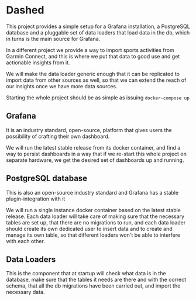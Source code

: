 # Dashed

This project provides a simple setup for a Grafana installation, a PostgreSQL database and
a pluggable set of data loaders that load data in the db, which in turns is the main source
for Grafana.

In a different project we provide a way to import sports activities from Garmin Connect, and
this is where we put that data to good use and get actionable insights from it.

We will make the data loader generic enough that it can be replicated to import data from other
sources as well, so that we can extend the reach of our insights once we have more data sources.

Starting the whole project should be as simple as issuing `docker-compose up`


## Grafana

It is an industry standard, open-source, platform that gives users the possibility of crafting
their own dashboard.

We will run the latest stable release from its docker container, and find a way to persist
dashboards in a way that if we re-start this whole project on separate hardware, we get the
desired set of dashboards up and running.


## PostgreSQL database

This is also an open-source industry standard and Grafana has a stable plugin-integration with it

We will run a single instance docker container based on the latest stable release. Each data loader
will take care of making sure that the necessary tables are set up, that there are no migrations to
run, and each data loader should create its own dedicated user to insert data and to create and
manage its own table, so that different loaders won't be able to interfere with each other.


## Data Loaders

This is the component that at startup will check what data is in the database, make sure that the
tables it needs are there and with the correct schema, that all the db migrations have been carried
out, and import the necessary data.

